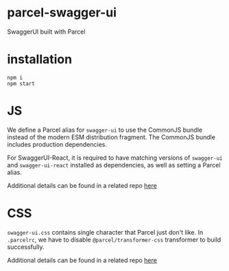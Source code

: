 # parcel-swagger-ui
SwaggerUI built with Parcel

# installation
`npm i`  
`npm start`  

# JS
We define a Parcel alias for `swagger-ui` to use the CommonJS bundle instead of the modern ESM distribution fragment. The CommonJS bundle includes production dependencies.

For SwaggerUI-React, it is required to have matching versions of `swagger-ui` and `swagger-ui-react` installed as dependencies, as well as setting a Parcel alias.

Additional details can be found in a related repo [here](https://github.com/char0n/parcel-swagger-ui/tree/swagger-ui-react)

# CSS

`swagger-ui.css` contains single character that Parcel just don't like. In `.parcelrc`, we have to disable `@parcel/transformer-css` transformer to build successfully.

Additional details can be found in a related repo [here](https://github.com/char0n/parcel-swagger-ui/tree/swagger-ui)

